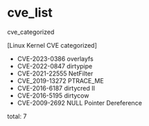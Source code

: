 # cve_list
cve_categorized

[Linux Kernel CVE categorized]

- CVE-2023-0386 overlayfs
- CVE-2022-0847 dirtypipe
- CVE-2021-22555 NetFilter
- CVE_2019-13272 PTRACE_ME
- CVE-2016-6187 dirtycred II
- CVE-2016-5195 dirtycow
- CVE-2009-2692 NULL Pointer Dereference
  
total: 7

